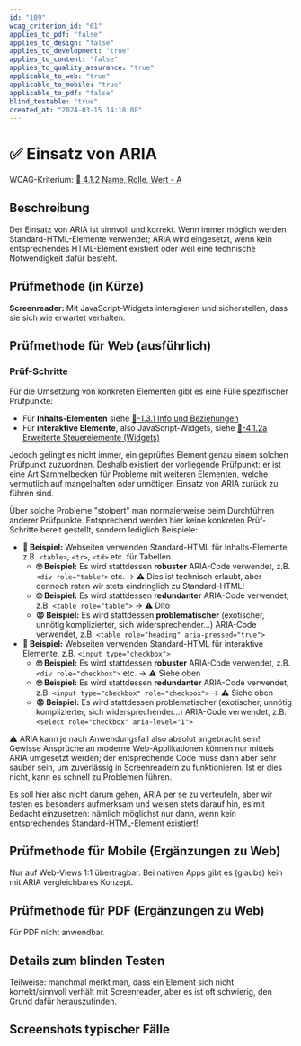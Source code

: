 ```yaml
---
id: "109"
wcag_criterion_id: "61"
applies_to_pdf: "false"
applies_to_design: "false"
applies_to_development: "true"
applies_to_content: "false"
applies_to_quality_assurance: "true"
applicable_to_web: "true"
applicable_to_mobile: "true"
applicable_to_pdf: "false"
blind_testable: "true"
created_at: "2024-03-15 14:18:08"
---
```


# ✅ Einsatz von ARIA

WCAG-Kriterium: [📜 4.1.2 Name, Rolle, Wert - A](..)

## Beschreibung

Der Einsatz von ARIA ist sinnvoll und korrekt. Wenn immer möglich werden Standard-HTML-Elemente verwendet; ARIA wird eingesetzt, wenn kein entsprechendes HTML-Element existiert oder weil eine technische Notwendigkeit dafür besteht.

## Prüfmethode (in Kürze)

**Screenreader:** Mit JavaScript-Widgets interagieren und sicherstellen, dass sie sich wie erwartet verhalten.

## Prüfmethode für Web (ausführlich)

### Prüf-Schritte

Für die Umsetzung von konkreten Elementen gibt es eine Fülle spezifischer Prüfpunkte:

- Für **Inhalts-Elementen** siehe [📜-1.3.1 Info und Beziehungen](/de/wcag/1.3.1-info-und-beziehungen)
- Für **interaktive Elemente**, also JavaScript-Widgets, siehe [📜-4.1.2a Erweiterte Steuerelemente (Widgets)](/de/wcag/4.1.2a-erweiterte-steuerelemente-widgets)

Jedoch gelingt es nicht immer, ein geprüftes Element genau einem solchen Prüfpunkt zuzuordnen. Deshalb existiert der vorliegende Prüfpunkt: er ist eine Art Sammelbecken für Probleme mit weiteren Elementen, welche vermutlich auf mangelhaften oder unnötigen Einsatz von ARIA zurück zu führen sind.

Über solche Probleme "stolpert" man normalerweise beim Durchführen anderer Prüfpunkte. Entsprechend werden hier keine konkreten Prüf-Schritte bereit gestellt, sondern lediglich Beispiele:

- **🙂 Beispiel:** Webseiten verwenden Standard-HTML für Inhalts-Elemente, z.B. `<table>`, `<tr>`, `<td>` etc. für Tabellen
    - **🙄 Beispiel:** Es wird stattdessen **robuster** ARIA-Code verwendet, z.B. `<div role="table">` etc. → ⚠️ Dies ist technisch erlaubt, aber dennoch raten wir stets eindringlich zu Standard-HTML!
    - **🙄 Beispiel:** Es wird stattdessen **redundanter** ARIA-Code verwendet, z.B. `<table role="table">` → ⚠️ Dito
    - **😡 Beispiel:** Es wird stattdessen **problematischer** (exotischer, unnötig komplizierter, sich widersprechender...) ARIA-Code verwendet, z.B. `<table role="heading" aria-pressed="true">`
- **🙂 Beispiel:** Webseiten verwenden Standard-HTML für interaktive Elemente, z.B. `<input type="checkbox">`
    - **🙄 Beispiel:** Es wird stattdessen **robuster** ARIA-Code verwendet, z.B. `<div role="checkbox">` etc. → ⚠️ Siehe oben
    - **🙄 Beispiel:** Es wird stattdessen **redundanter** ARIA-Code verwendet, z.B. `<input type="checkbox" role="checkbox">` → ⚠️ Siehe oben
    - **😡 Beispiel:** Es wird stattdessen problematischer (exotischer, unnötig komplizierter, sich widersprechender...) ARIA-Code verwendet, z.B. `<select role="checkbox" aria-level="1">`

⚠️ ARIA kann je nach Anwendungsfall also absolut angebracht sein! Gewisse Ansprüche an moderne Web-Applikationen können nur mittels ARIA umgesetzt werden; der entsprechende Code muss dann aber sehr sauber sein, um zuverlässig in Screenreadern zu funktionieren. Ist er dies nicht, kann es schnell zu Problemen führen.

Es soll hier also nicht darum gehen, ARIA per se zu verteufeln, aber wir testen es besonders aufmerksam und weisen stets darauf hin, es mit Bedacht einzusetzen: nämlich möglichst nur dann, wenn kein entsprechendes Standard-HTML-Element existiert!

## Prüfmethode für Mobile (Ergänzungen zu Web)

Nur auf Web-Views 1:1 übertragbar. Bei nativen Apps gibt es (glaubs) kein mit ARIA vergleichbares Konzept.

## Prüfmethode für PDF (Ergänzungen zu Web)

Für PDF nicht anwendbar.

## Details zum blinden Testen

Teilweise: manchmal merkt man, dass ein Element sich nicht korrekt/sinnvoll verhält mit Screenreader, aber es ist oft schwierig, den Grund dafür herauszufinden.

## Screenshots typischer Fälle

